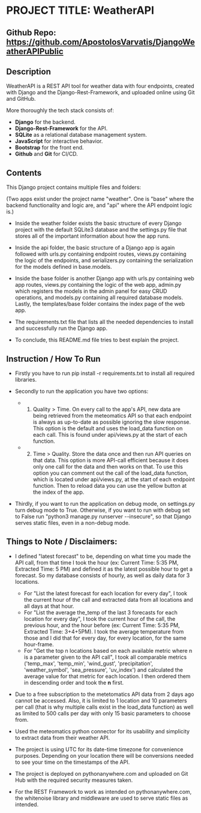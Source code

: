 # PROJECT TITLE: WeatherAPI
## Github Repo: https://github.com/ApostolosVarvatis/DjangoWeatherAPIPublic
## Description
WeatherAPI is a REST API tool for weather data with four endpoints, created with Django and the Django-Rest-Framework, and uploaded online using Git and GitHub.

More thoroughly the tech stack consists of:
- **Django** for the backend.
- **Django-Rest-Framework** for the API.
- **SQLite** as a relational database management system.
- **JavaScript** for interactive behavior.
- **Bootstrap** for the front end.
- **Github** and **Git** for CI/CD.


## Contents

This Django project contains multiple files and folders:

(Two apps exist under the project name "weather". One is "base" where the backend functionality and logic are, and "api" where the API endpoint logic is.)

- Inside the weather folder exists the basic structure of every Django project with the default SQLite3 database and the settings.py file that stores all of the important information about how the app runs.

- Inside the api folder, the basic structure of a Django app is again followed with urls.py containing endpoint routes, views.py containing the logic of the endpoints, and serializers.py containing the serialization for the models defined in base.models.

- Inside the base folder is another Django app with urls.py containing web app routes, views.py containing the logic of the web app, admin.py which registers the models in the admin panel for easy CRUD operations, and models.py containing all required database models. Lastly, the templates/base folder contains the index page of the web app.

- The requirements.txt file that lists all the needed dependencies to install and successfully run the Django app.

- To conclude, this README.md file tries to best explain the project.


## Instruction / How To Run

- Firstly you have to run pip install -r requirements.txt to install all required libraries. 

- Secondly to run the application you have two options:
    - 1. Quality > Time. On every call to the app's API, new data are being retrieved from the meteomatics API so that each endpoint is always as up-to-date as possible ignoring the slow response. This option is the default and uses the load_data function on each call. This is found under api/views.py at the start of each function.
    - 2. Time > Quality. Store the data once and then run API queries on that data. This option is more API-call efficient because it does only one call for the data and then works on that. To use this option you can comment out the call of the load_data function, which is located under api/views.py, at the start of each endpoint function. Then to reload data you can use the yellow button at the index of the app.

- Thirdly, if you want to run the application on debug mode, on settings.py turn debug mode to True. Otherwise, if you want to run with debug set to False run "python3 manage.py runserver --insecure", so that Django serves static files, even in a non-debug mode.

## Things to Note / Disclaimers:

- I defined "latest forecast" to be, depending on what time you made the API call, from that time I took the hour (ex: Current Time: 5:35 PM, Extracted Time: 5 PM) and defined it as the latest possible hour to get a forecast. So my database consists of hourly, as well as daily data for 3 locations.
    - For "List the latest forecast for each location for every day", I took the current hour of the call and extracted data from all locations and all days at that hour.
    - For "List the average the_temp of the last 3 forecasts for each location for every day", I took the current hour of the call, the previous hour, and the hour before (ex: Current Time: 5:35 PM, Extracted Time: 3+4+5PM). I took the average temperature from those and I did that for every day, for every location, for the same hour-frame.
    - For "Get the top n locations based on each available metric where n is a parameter given to the API call", I took all comparable metrics ('temp_max', 'temp_min', 'wind_gust', 'precipitation', 'weather_symbol', 'sea_pressure', 'uv_index') and calculated the average value for that metric for each location. I then ordered them in descending order and took the **n** first.

- Due to a free subscription to the metetomatics API data from 2 days ago cannot be accessed. Also, it is limited to 1 location and 10 parameters per call (that is why multiple calls exist in the load_data function) as well as limited to 500 calls per day with only 15 basic parameters to choose from.

- Used the meteomatics python connector for its usability and simplicity to extract data from their weather API.

- The project is using UTC for its date-time timezone for convenience purposes. Depending on your location there will be conversions needed to see your time on the timestamps of the API.

- The project is deployed on pythonanywhere.com and uploaded on Git Hub with the required security measures taken.

- For the REST Framework to work as intended on pythonanywhere.com, the whitenoise library and middleware are used to serve static files as intended.

